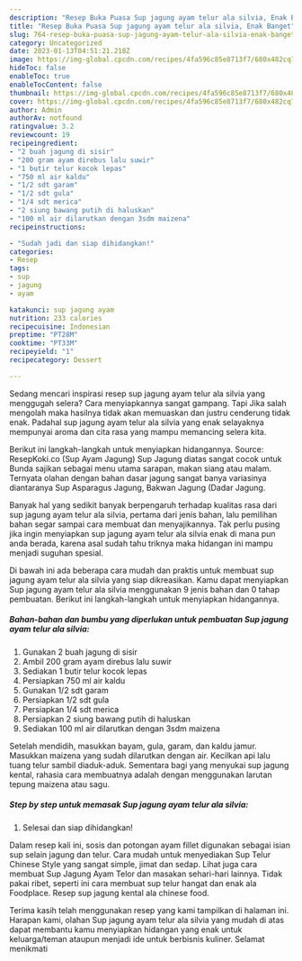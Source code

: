 ```yaml
---
description: "Resep Buka Puasa Sup jagung ayam telur ala silvia, Enak Banget"
title: "Resep Buka Puasa Sup jagung ayam telur ala silvia, Enak Banget"
slug: 764-resep-buka-puasa-sup-jagung-ayam-telur-ala-silvia-enak-banget
category: Uncategorized
date: 2023-01-13T04:51:21.218Z
image: https://img-global.cpcdn.com/recipes/4fa596c85e8713f7/680x482cq70/sup-jagung-ayam-telur-ala-silvia-foto-resep-utama.jpg
hideToc: false
enableToc: true
enableTocContent: false
thumbnail: https://img-global.cpcdn.com/recipes/4fa596c85e8713f7/680x482cq70/sup-jagung-ayam-telur-ala-silvia-foto-resep-utama.jpg
cover: https://img-global.cpcdn.com/recipes/4fa596c85e8713f7/680x482cq70/sup-jagung-ayam-telur-ala-silvia-foto-resep-utama.jpg
author: Admin
authorAv: notfound
ratingvalue: 3.2
reviewcount: 19
recipeingredient:
- "2 buah jagung di sisir"
- "200 gram ayam direbus lalu suwir"
- "1 butir telur kocok lepas"
- "750 ml air kaldu"
- "1/2 sdt garam"
- "1/2 sdt gula"
- "1/4 sdt merica"
- "2 siung bawang putih di haluskan"
- "100 ml air dilarutkan dengan 3sdm maizena"
recipeinstructions:

- "Sudah jadi dan siap dihidangkan!"
categories:
- Resep
tags:
- sup
- jagung
- ayam

katakunci: sup jagung ayam 
nutrition: 233 calories
recipecuisine: Indonesian
preptime: "PT28M"
cooktime: "PT33M"
recipeyield: "1"
recipecategory: Dessert

---
```



Sedang mencari inspirasi resep sup jagung ayam telur ala silvia yang menggugah selera? Cara menyiapkannya sangat gampang. Tapi Jika salah mengolah maka hasilnya tidak akan memuaskan dan justru cenderung tidak enak. Padahal sup jagung ayam telur ala silvia yang enak selayaknya mempunyai aroma dan cita rasa yang mampu memancing selera kita.


Berikut ini langkah-langkah untuk menyiapkan hidangannya. Source: ResepKoki.co (Sup Ayam Jagung) Sup Jagung diatas sangat cocok untuk Bunda sajikan sebagai menu utama sarapan, makan siang atau malam. Ternyata olahan dengan bahan dasar jagung sangat banya variasinya diantaranya Sup Asparagus Jagung, Bakwan Jagung (Dadar Jagung.

Banyak hal yang sedikit banyak berpengaruh terhadap kualitas rasa dari sup jagung ayam telur ala silvia, pertama dari jenis bahan, lalu pemilihan bahan segar sampai cara membuat dan menyajikannya. Tak perlu pusing jika ingin menyiapkan sup jagung ayam telur ala silvia enak di mana pun anda berada, karena asal sudah tahu triknya maka hidangan ini mampu menjadi suguhan spesial.


Di bawah ini ada beberapa cara mudah dan praktis untuk membuat sup jagung ayam telur ala silvia yang siap dikreasikan. Kamu dapat menyiapkan Sup jagung ayam telur ala silvia menggunakan 9 jenis bahan dan 0 tahap pembuatan. Berikut ini langkah-langkah untuk menyiapkan hidangannya.

<!--inarticleads1-->

##### Bahan-bahan dan bumbu yang diperlukan untuk pembuatan Sup jagung ayam telur ala silvia:

1. Gunakan 2 buah jagung di sisir
1. Ambil 200 gram ayam direbus lalu suwir
1. Sediakan 1 butir telur kocok lepas
1. Persiapkan 750 ml air kaldu
1. Gunakan 1/2 sdt garam
1. Persiapkan 1/2 sdt gula
1. Persiapkan 1/4 sdt merica
1. Persiapkan 2 siung bawang putih di haluskan
1. Sediakan 100 ml air dilarutkan dengan 3sdm maizena


Setelah mendidih, masukkan bayam, gula, garam, dan kaldu jamur. Masukkan maizena yang sudah dilarutkan dengan air. Kecilkan api lalu tuang telur sambil diaduk-aduk. Sementara bagi yang menyukai sup jagung kental, rahasia cara membuatnya adalah dengan menggunakan larutan tepung maizena atau sagu. 

<!--inarticleads2-->

##### Step by step untuk memasak Sup jagung ayam telur ala silvia:


1. Selesai dan siap dihidangkan!

Dalam resep kali ini, sosis dan potongan ayam fillet digunakan sebagai isian sup selain jagung dan telur. Cara mudah untuk menyediakan Sup Telur Chinese Style yang sangat simple, jimat dan sedap. Lihat juga cara membuat Sup Jagung Ayam Telor dan masakan sehari-hari lainnya. Tidak pakai ribet, seperti ini cara membuat sup telur hangat dan enak ala Foodplace. Resep sup jagung kental ala chinese food. 

Terima kasih telah menggunakan resep yang kami tampilkan di halaman ini. Harapan kami, olahan Sup jagung ayam telur ala silvia yang mudah di atas dapat membantu kamu menyiapkan hidangan yang enak untuk keluarga/teman ataupun menjadi ide untuk berbisnis kuliner. Selamat menikmati
